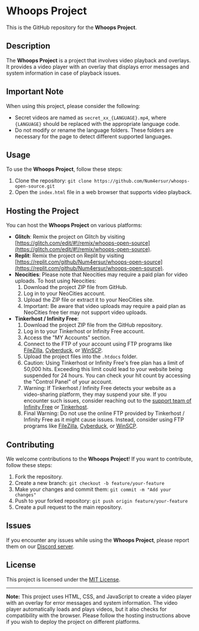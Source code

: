 # Whoops Project

This is the GitHub repository for the **Whoops Project**.

## Description

The **Whoops Project** is a project that involves video playback and overlays. It provides a video player with an overlay that displays error messages and system information in case of playback issues.

## Important Note

When using this project, please consider the following:

- Secret videos are named as `secret_xx_{LANGUAGE}.mp4`, where `{LANGUAGE}` should be replaced with the appropriate language code.
- Do not modify or rename the language folders. These folders are necessary for the page to detect different supported languages.

## Usage

To use the **Whoops Project**, follow these steps:

1. Clone the repository: `git clone https://github.com/Num4ersur/whoops-open-source.git`
2. Open the `index.html` file in a web browser that supports video playback.

## Hosting the Project

You can host the **Whoops Project** on various platforms:

- **Glitch**: Remix the project on Glitch by visiting [https://glitch.com/edit/#!/remix/whoops-open-source](https://glitch.com/edit/#!/remix/whoops-open-source).
- **Replit**: Remix the project on Replit by visiting [https://replit.com/github/Num4ersur/whoops-open-source](https://replit.com/github/Num4ersur/whoops-open-source).
- **Neocities**: Please note that Neocities may require a paid plan for video uploads. To host using Neocities:
  1. Download the project ZIP file from GitHub.
  2. Log in to your NeoCities account.
  3. Upload the ZIP file or extract it to your NeoCities site.
  4. Important: Be aware that video uploads may require a paid plan as NeoCities free tier may not support video uploads.
- **Tinkerhost / Infinity Free**:
  1. Download the project ZIP file from the GitHub repository.
  2. Log in to your Tinkerhost or Infinity Free account.
  3. Access the "MY Accounts" section.
  4. Connect to the FTP of your account using FTP programs like [FileZilla](https://filezilla-project.org/), [Cyberduck](https://cyberduck.io/), or [WinSCP](https://winscp.net/eng/index.php).
  5. Upload the project files into the `.htdocs` folder.
  6. Caution: Using Tinkerhost or Infinity Free's free plan has a limit of 50,000 hits. Exceeding this limit could lead to your website being suspended for 24 hours. You can check your hit count by accessing the "Control Panel" of your account.
  7. Warning: If Tinkerhost / Infinity Free detects your website as a video-sharing platform, they may suspend your site. If you encounter such issues, consider reaching out to the [support team of Infinity Free](https://forum.infinityfree.net/) or [Tinkerhost](https://community.tinkerhost.net/).
  8. Final Warning: Do not use the online FTP provided by Tinkerhost / Infinity Free as it might cause issues. Instead, consider using FTP programs like [FileZilla](https://filezilla-project.org/), [Cyberduck](https://cyberduck.io/), or [WinSCP](https://winscp.net/eng/index.php).


## Contributing

We welcome contributions to the **Whoops Project**! If you want to contribute, follow these steps:

1. Fork the repository.
2. Create a new branch: `git checkout -b feature/your-feature`
3. Make your changes and commit them: `git commit -m "Add your changes"`
4. Push to your forked repository: `git push origin feature/your-feature`
5. Create a pull request to the main repository.

## Issues

If you encounter any issues while using the **Whoops Project**, please report them on our [Discord server](https://discord.gg/zgzh6REz2d).

## License

This project is licensed under the [MIT License](LICENSE).

---

**Note:** This project uses HTML, CSS, and JavaScript to create a video player with an overlay for error messages and system information. The video player automatically loads and plays videos, but it also checks for compatibility with the browser. Please follow the hosting instructions above if you wish to deploy the project on different platforms.
